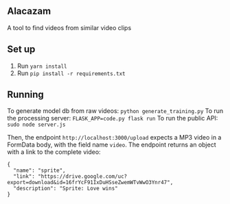 ## Alacazam

A tool to find videos from similar video clips

## Set up

1) Run `yarn install`
2) Run `pip install -r requirements.txt`

## Running

To generate model db from raw videos: `python generate_training.py`
To run the processing server: `FLASK_APP=code.py flask run`
To run the public API: `sudo node server.js`

Then, the endpoint `http://localhost:3000/upload` expects a MP3 video in a FormData body, with the field name `video`. The endpoint returns an object with a link to the complete video:

```
{ 
  "name": "sprite",
  "link": "https://drive.google.com/uc?export=download&id=16frYcF91IxDuHSseZwemWTvWwO3Ynr47",
  "description": "Sprite: Love wins"
}
```